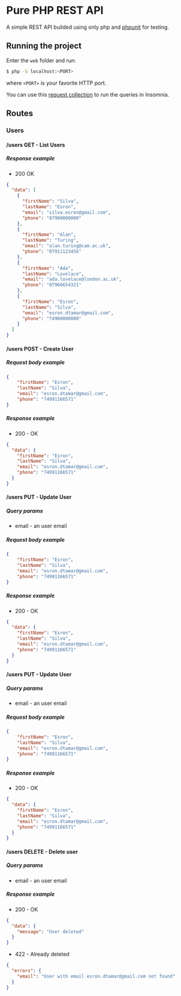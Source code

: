 # Pure PHP REST API

A simple REST API builded using only php and [phpunit](https://phpunit.de/) for testing.

## Running the project

Enter the `web` folder and run:

```bash
$ php -S localhost:<PORT>
```

where `<PORT>` is your favorite HTTP port.

You can use this [request collection](./Insominia_2021-05-16.yaml) to run the queries in Insomnia.

## Routes

### Users

#### /users GET - List Users

##### Response example

- 200 OK
```json
{
  "data": [
    {
      "firstName": "Silva",
      "lastName": "Esron",
      "email": "silva.esron@gmail.com",
      "phone": "87900000000"
    },
    {
      "firstName": "Alan",
      "lastName": "Turing",
      "email": "alan.turing@cam.ac.uk",
      "phone": "07911123456"
    },
    {
      "firstName": "Ada",
      "lastName": "Lovelace",
      "email": "ada.lovelace@london.ac.uk",
      "phone": "07966654321"
    },
    {
      "firstName": "Esron",
      "lastName": "Silva",
      "email": "esron.dtamar@gmail.com",
      "phone": "74900000000"
    }
  ]
}
```

#### /users POST - Create User

##### Request body example

```json
{
	"firstName": "Esron",
	"lastName": "Silva",
	"email": "esron.dtamar@gmail.com",
	"phone": "74991166571"
}
```

##### Response example

- 200 - OK
```json
{
  "data": {
    "firstName": "Esron",
    "lastName": "Silva",
    "email": "esron.dtamar@gmail.com",
    "phone": "74991166571"
  }
}
```

#### /users PUT - Update User

##### Query params

- email - an user email

##### Request body example

```json
{
	"firstName": "Esron",
	"lastName": "Silva",
	"email": "esron.dtamar@gmail.com",
	"phone": "74991166571"
}
```

##### Response example

- 200 - OK
```json
{
  "data": {
    "firstName": "Esron",
    "lastName": "Silva",
    "email": "esron.dtamar@gmail.com",
    "phone": "74991166571"
  }
}
```

#### /users PUT - Update User

##### Query params

- email - an user email

##### Request body example

```json
{
	"firstName": "Esron",
	"lastName": "Silva",
	"email": "esron.dtamar@gmail.com",
	"phone": "74991166571"
}
```

##### Response example

- 200 - OK
```json
{
  "data": {
    "firstName": "Esron",
    "lastName": "Silva",
    "email": "esron.dtamar@gmail.com",
    "phone": "74991166571"
  }
}
```

#### /users DELETE - Delete user

##### Query params

- email - an user email

##### Response example

- 200 - OK
```json
{
  "data": {
    "message": "User deleted"
  }
}
```

- 422 - Already deleted
```json
{
  "errors": {
    "email": "User with email esron.dtamar@gmail.com not found"
  }
}
```

